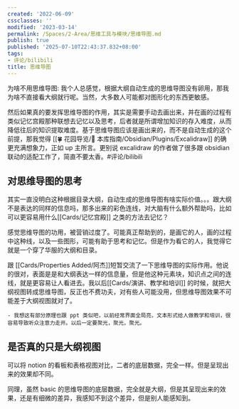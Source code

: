 ```yaml
---
created: '2022-06-09'
cssclasses: ''
modified: '2023-03-14'
permalink: /Spaces/2-Area/思维工具与模块/思维导图.md
publish: true
published: '2025-07-10T22:43:37.832+08:00'
tags:
- 评论/bilibili
title: 思维导图
---
```

为啥不用思维导图: 我个人总感觉，根据大纲自动生成的思维导图没有卵用，那我为啥不直接看大纲就行呢。当然，大多数人可能都对图形化的东西更敏感。

然后如果真的要发挥思维导图的作用，其实是需要手动去画出来，并在画的过程有类似记忆宫殿那种联想去记忆以及思考，后者就是所谓增加知识的存入难度，从而降低往后的知识提取难度。基于思维导图应该是画出来的，而不是自动生成的这个前提，那我觉得 [[🍀 花园导览/🧰 本库指南/Obsidian/Plugins/Excalidraw]] 的确更充满想象力，正如 up 主所言。更别说 excalidraw 的作者做了很多跟 obsidian 联动的适配工作了，简直不要太香。#评论/bilibili

## 对思维导图的思考

其实一直没明白这种根据目录大纲，自动生成的思维导图有啥实际价值。。。跟大纲不是表达的同样的信息吗，那多出来的彩色连线，对大脑有什么额外帮助吗，比如可以更容易用什么[[Cards/记忆宫殿]] 之类的方法去记忆？

感觉思维导图的功用，被营销过度了。可能真正帮助到的，是画它的人，画的过程中这种线，以及一些图形，可能有助于思考和记忆。但是作为看它的人，我觉得它就是一个穿了华服的大纲和目录。

跟 [[Cards/Properties Added/阿杰]]短暂交流了一下思维导图的实际作用。他说的很对，表面是是和大纲表达一样的信息量，但是他这种元素块，知识点之间的连线，就是更容易让人看进去。我以后[[Cards/演讲、教学和培训]] 的时候，就把大纲视图转成思维导图，反正也不费功夫，对有些人可能没用，但思维导图效果不可能差于大纲视图就对了。

	- 我想这有部分原理也跟 ppt 类似吧，以前经常界面全局亮，文本形式给人做教学和培训，很容易导致听众注意力走开。以后一定要聚光，聚光，聚光。

## 是否真的只是大纲视图

可以将 notion 的看板和表格视图对比，二者的底层数据，完全一样。但是呈现出来的效果却不同。

同理，虽然 basic 的思维导图的底层数据，完全就是大纲，但是其呈现出来的效果，还是有细微的差异，我感知不到这个差异，但是别人能感知到。
